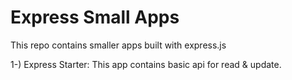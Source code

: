 # Express Small Apps
 This repo contains smaller apps built with express.js

1-) Express Starter: This app contains basic api for read & update. 
